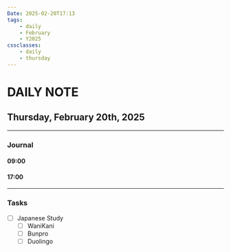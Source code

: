 ```yaml
---
Date: 2025-02-20T17:13
tags:
    - daily
    - February
    - Y2025
cssclasses:
    - daily
    - thursday
---
```

# DAILY NOTE
## Thursday, February 20th, 2025
***
### Journal

#### 09:00

#### 17:00

***
### Tasks
- [ ] Japanese Study
    - [ ] WaniKani
    - [ ] Bunpro
    - [ ] Duolingo